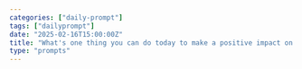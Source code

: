 ```yaml
---
categories: ["daily-prompt"]
tags: ["dailyprompt"]
date: "2025-02-16T15:00:00Z"
title: "What's one thing you can do today to make a positive impact on the world?"
type: "prompts"
---
```

